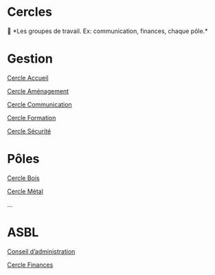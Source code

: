 # Cercles

<aside>
📢 *Les groupes de travail. Ex: communication, finances, chaque pôle.*

</aside>

# Gestion

[Cercle Accueil](Cercles%20af8f23447f214f87babba070389d2274/Cercle%20Accueil%20536bf07ee0ea4e1c9dcecd811c416676.md)

[Cercle Aménagement](Cercles%20af8f23447f214f87babba070389d2274/Cercle%20Ame%CC%81nagement%203d84e734f6354fac86cb844bff5489f2.md)

[Cercle Communication](Cercles%20af8f23447f214f87babba070389d2274/Cercle%20Communication%2004cdd19232594711ae98e2ddb5458846.md)

[Cercle Formation](Cercles%20af8f23447f214f87babba070389d2274/Cercle%20Formation%20adc697fcb5444f7e88a28b2979225358.md)

[Cercle Sécurité](Cercles%20af8f23447f214f87babba070389d2274/Cercle%20Se%CC%81curite%CC%81%2095edb01221c04f49814955e9037350d9.md)

# **Pôles**

[Cercle Bois](Cercles%20af8f23447f214f87babba070389d2274/Cercle%20Bois%20c7bc45d3c7ef4d23b382b8aca066f1ac.md)

[Cercle Métal](Cercles%20af8f23447f214f87babba070389d2274/Cercle%20Me%CC%81tal%20f9e52d79911b48048ead03b4ff3e3fa1.md)

…

# ASBL

[Conseil d’administration](Cercles%20af8f23447f214f87babba070389d2274/Conseil%20d%E2%80%99administration%20ec057605909349b19cdc48c7b8426571.md)

[Cercle Finances](Cercles%20af8f23447f214f87babba070389d2274/Cercle%20Finances%205cc0f7bc669846608a4ea2dbd378d0c1.md)